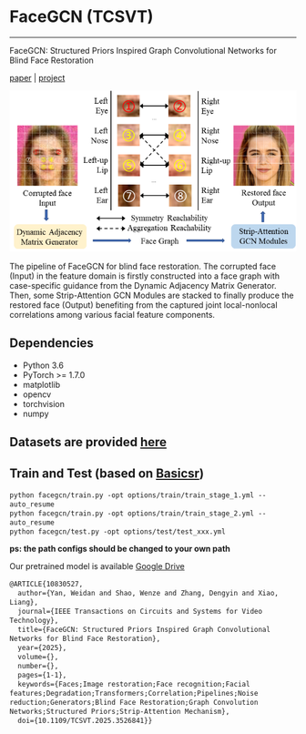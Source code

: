 # FaceGCN (TCSVT)
---
FaceGCN: Structured Priors Inspired Graph 
Convolutional Networks for Blind Face Restoration

[paper](https://ieeexplore.ieee.org/document/10830527/) | [project](https://github.com/yanwd628/FaceGCN)

![](./imgs/overview_new.png)

The pipeline of FaceGCN for blind face restoration. The corrupted face (Input) in the feature domain is firstly constructed into a face graph with case-specific guidance from the Dynamic Adjacency Matrix Generator. Then, some Strip-Attention GCN Modules are stacked to finally produce the restored face (Output) benefiting from the captured joint local-nonlocal correlations among various facial feature components.


## Dependencies
+ Python 3.6
+ PyTorch >= 1.7.0
+ matplotlib
+ opencv
+ torchvision
+ numpy


## Datasets are provided [here](https://github.com/wzhouxiff/RestoreFormer?tab=readme-ov-file#preparations-of-dataset-and-models)


## Train and Test (based on [Basicsr](https://github.com/XPixelGroup/BasicSR))

    python facegcn/train.py -opt options/train/train_stage_1.yml --auto_resume
    python facegcn/train.py -opt options/train/train_stage_2.yml --auto_resume
    python facegcn/test.py -opt options/test/test_xxx.yml

**ps: the path configs should be changed to your own path**

Our pretrained model is available [Google Drive](https://drive.google.com/file/d/1vqkWQX0Byd2kVBr9MwqPN3oI1bSeEPy5/view?usp=sharing)

```
@ARTICLE{10830527,
  author={Yan, Weidan and Shao, Wenze and Zhang, Dengyin and Xiao, Liang},
  journal={IEEE Transactions on Circuits and Systems for Video Technology}, 
  title={FaceGCN: Structured Priors Inspired Graph Convolutional Networks for Blind Face Restoration}, 
  year={2025},
  volume={},
  number={},
  pages={1-1},
  keywords={Faces;Image restoration;Face recognition;Facial features;Degradation;Transformers;Correlation;Pipelines;Noise reduction;Generators;Blind Face Restoration;Graph Convolution Networks;Structured Priors;Strip-Attention Mechanism},
  doi={10.1109/TCSVT.2025.3526841}}
```


